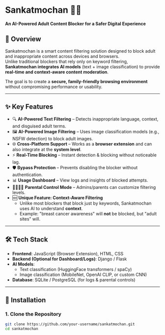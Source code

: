 # Sankatmochan 🚫🔞  
**An AI-Powered Adult Content Blocker for a Safer Digital Experience**  

## 📌 Overview  
Sankatmochan is a smart content filtering solution designed to block adult and inappropriate content across devices and browsers.  
Unlike traditional blockers that rely only on keyword filtering, **Sankatmochan integrates AI models** (text + image classification) to provide **real-time and context-aware content moderation**.  

The goal is to create a **secure, family-friendly browsing environment** without compromising performance or usability.  

---

## ✨ Key Features  
- 🔍 **AI-Powered Text Filtering** – Detects inappropriate language, context, and disguised adult terms.  
- 🖼️ **AI-Powered Image Filtering** – Uses image classification models (e.g., NSFW detection) to block adult images.  
- 🌐 **Cross-Platform Support** – Works as a **browser extension** and can also integrate at the **system level**.  
- ⚡ **Real-Time Blocking** – Instant detection & blocking without noticeable lag.  
- 🛡️ **Bypass Protection** – Prevents disabling the blocker without authentication.  
- 📊 **Usage Dashboard** – View logs and insights of blocked attempts.  
- 👨‍👩‍👧‍👦 **Parental Control Mode** – Admins/parents can customize filtering levels.  
- 🆕 **Unique Feature: Context-Aware Filtering**  
  - Unlike most blockers that block just by keywords, Sankatmochan uses AI to understand **context**.  
  - Example: "breast cancer awareness" will **not** be blocked, but "adult sites" will.  

---

## 🛠️ Tech Stack  
- **Frontend**: JavaScript (Browser Extension), HTML, CSS  
- **Backend (Optional for Dashboard/Logs)**: Django / Flask  
- **AI Models**:  
  - Text classification (HuggingFace transformers / spaCy)  
  - Image classification (MobileNet, OpenAI CLIP, or custom CNN)  
- **Database**: SQLite / PostgreSQL (for logs & parental controls)  

---

## 🚀 Installation  

### 1. Clone the Repository  
```bash
git clone https://github.com/your-username/sankatmochan.git
cd sankatmochan
